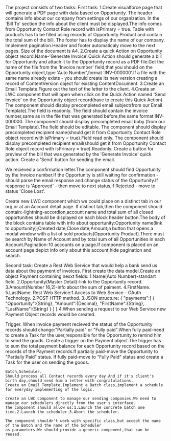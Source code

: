  The project consists of two tasks:
 First task:
 1.Create visualforce page that will generate a PDF page with data based on Opportunity.
The header contains info about our company from settings of our organization.
In the 'Bill To' section the info about the client must be displayed.The info comes from Opportunity Contact Role 
record with isPrimary = true.
Table with products has to be filled using records of Opportunity Product and contain the total sum of the bill.
The footer has to display the name of our company.
Implement pagination.Header and footer automaticaly move to the next pages.
Size of the document is A4.
 2.Create a quick Action on Opportunity object record.Name-'Generate Invoice'.Quick Action should generate a bill 
for Opportunity and attach it to the Opportunity record as a PDF file.Get the name of the file from the 'Invoice 
number' field,that you should on the Opportunity object,type 'Auto Number',format 'INV-000000'.If a file with the same name 
already exists - you should create its new version creating a record of ContentVersion object for existing 
ContentDocument.
 3.Create an Email Template.Figure out the text of the letter to the client.
 4.Create an LWC component that will open when click on the Quick Action named 'Send Invoice' on the Opportunity object
 record(have to create this Quick Action).
    The component should display precompleted email subject(from our Email Template).The field is readonly.
    The field should contain the invoice number,same as in the file that was generated before,the same format
    INV-000000.
    The component should display precompleted email boby (from our Email Template).The field should be editable.
    The component should display precompleted recipient name(should get it from Opportunity Contact Role object
    record with isPrimary = true).Field read only.
    The component should display precompleted recipient email(should get it from Opportunity Contact Role object
    record with isPrimary = true).Readonly.
    Create a button for preview of the bill that was generated by the 'Generate Invoice' quick action.
    Create a 'Send' button for sending the email.
    
    
    
  We recieved a confirmation letter.The component should find Opportunity by the Invoice number.If the Opportunity
  is still waiting for confirmation - should parse the email response and change status of the Opportunity.If response 
  is 'Approved' - then move to next status,if Rejected - move to status 'Close Lost'.
  
  
  
  Create new LWC component which we could place on a distinct tab in our org,or at an Account detail page.
  If distinct tab,then the component should contain:-lightning-accordion,account name and total sum of all 
  closed opportunities should be displayed on each block header button.The body of the block contains table
  with info about opportunity:Opportunity name(link to opportunity);Created date;Close date;Amount;a button that 
  opens a modal window with a list of sold products(Opportunity Product).There must be search by Name of Account
  and by total sum of all Opportunities in each Account.Pagination-10 accounts on a page.If component is placed on an 
  account page:depict info only about this account,hide pagination and search.
  
  
  
  Second task:
  Create a Rest Web Service that would help a bank send us data about the payment of invoices.
  First create the data model.Create an object Payment containing nexxt fields:
  1.Name(Auto Number)-standart field.
  2.Opportunity(Master Detail)-link to the Opportunity record.
  3.Amount(Number 16,2)-info about the sum of paiment.
  4.FirstName.
  5.LastName.
  Rest Web Service:1.Access to Web Service - OAuth Technology.
  2.POST HTTP method.
  3.JSON structure:
  {
   "payments":[
    {
     "Opportunity":{String},
     "Amount":{Decimal},
     "FirstName":{String},
     "LastName":{String}
     }
    ]
   }
   4.When sending a request to our Web Service new Payment Object records would be created.
   
   Trigger.
   When invoice payment recieved the status of the Opportunity records should change:"Partially paid" or
   "Fully paid".When fully paid-need to create a Task for the user,responsible for the Opportunity,to remind him to 
   send the goods.
    Create a trigger on the Payment object.The trigger has to sum the total payment balance for each Opportunity record
    based on the records of the Payment records.If partially paid-move the Opportunity to "Partially Paid" status.
    If fully paid-move to "Fully Paid" status and create a Task for the user on sending the goods.
    
    
    Batch,Scheduler.
    Should process all Contact records every day.And if it's client's birth day,should send him a letter with congratulations.
    Create an Email Template.Implement a Batch class,implement a schedule for everyday implementing of the logic.
    
    Create an LWC component to manage our sending companies.We need to manage our schedulers directly from the user's interface.
    The component should allow us:1.Launch the concrete batch one time.2.Launch the scheduler.3.Abort the scheduler.
    
    The component shouldn't work with specific class,but accept the name of the Batch and the name of the Scheduler 
    as parameters.We should provide a generic component,that can be reused.
  
    



